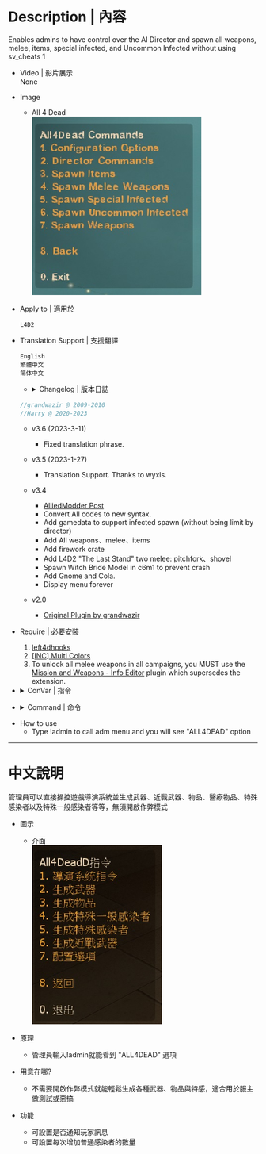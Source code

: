 
# Description | 內容
Enables admins to have control over the AI Director and spawn all weapons, melee, items, special infected, and Uncommon Infected without using sv_cheats 1

* Video | 影片展示
<br/>None

* Image
    * All 4 Dead
    <br/>![all4dead2_1](image/all4dead2_1.jpg)

* Apply to | 適用於
    ```
    L4D2
    ```

* Translation Support | 支援翻譯
    ```
    English
    繁體中文
    简体中文
    ```

    * <details><summary>Changelog | 版本日誌</summary>

    ```php
    //grandwazir @ 2009-2010
    //Harry @ 2020-2023
    ```
    * v3.6 (2023-3-11)
        * Fixed translation phrase.

    * v3.5 (2023-1-27)
        * Translation Support. Thanks to wyxls.

    * v3.4
        * [AlliedModder Post](https://forums.alliedmods.net/showpost.php?p=2719391&postcount=503)
        * Convert All codes to new syntax.
        * Add gamedata to support infected spawn (without being limit by director)
        * Add All weapons、melee、items
        * Add firework crate
        * Add L4D2 "The Last Stand" two melee: pitchfork、shovel
        * Spawn Witch Bride Model in c6m1 to prevent crash
        * Add Gnome and Cola.
        * Display menu forever

    * v2.0
        * [Original Plugin by grandwazir](https://forums.alliedmods.net/showthread.php?t=84609)
    </details>

* Require | 必要安裝
    1. [left4dhooks](https://forums.alliedmods.net/showthread.php?t=321696)
    2. [[INC] Multi Colors](https://github.com/fbef0102/L4D1_2-Plugins/releases/tag/Multi-Colors)
    3. To unlock all melee weapons in all campaigns, you MUST use the [Mission and Weapons - Info Editor](https://forums.alliedmods.net/showthread.php?t=310586) plugin which supersedes the extension.

* <details><summary>ConVar | 指令</summary>

	* cfg\sourcemod\all4dead2.cfg
		```php
        // Whether or not bosses will be forced to spawn all the time.
        a4d_always_force_bosses "0"

        // Whether or not we announce changes in game.
        a4d_notify_players "1"

        // The amount of time in seconds between location refreshes. Used only for placing uncommon infected automatically.
        a4d_refresh_zombie_location "20.0"

        // The amount of zombies to add when an admin requests more zombies.
        a4d_zombies_to_add "10"
		```
</details>

* <details><summary>Command | 命令</summary>

	* **Usage: a4d_spawn_infected <infected_type> (does not work for uncommon infected, use a4d_spawn_uinfected instead)**
        ```php
        a4d_spawn_infected
        ```

	* **Usage: a4d_spawn_uinfected <riot|ceda|clown|mud|roadcrew|jimmy>**
        ```php
        a4d_spawn_uinfected
        ``` 

	* **Usage: a4d_spawn_item <item_type>**
        ```php
        a4d_spawn_item
        a4d_spawn_weapon
        ``` 

	* **This command forces the AI director to start a panic event**
        ```php
        a4d_force_panic
        ``` 

	* **This command forces the AI director to start a panic event endlessly**
        ```php
        a4d_panic_forever
        ``` 

	* **Usage: a4d_force_tank <0|1>**
        ```php
        a4d_force_tank
        ``` 

	* **Usage: a4d_force_witch <0|1>**
        ```php
        a4d_force_witch
        ``` 

	* **Usage: a4d_always_force_bosses <0|1>**
        ```php
        a4d_continuous_bosses
        ``` 

	* **Usage: a4d_add_zombies <0..99>**
        ```php
        a4d_add_zombies
        ``` 

	* **Usage: a4d_enable_notifications <0|1>**
        ```php
        a4d_enable_notifications
        ``` 

	* **Usage: Resets all ConVars to their default settings.**
        ```php
        a4d_reset_to_defaults
        ``` 

</details>

* How to use
    * Type !admin to call adm menu and you will see "ALL4DEAD" option

- - - -
# 中文說明
管理員可以直接操控遊戲導演系統並生成武器、近戰武器、物品、醫療物品、特殊感染者以及特殊一般感染者等等，無須開啟作弊模式

* 圖示
    * 介面
    <br/>![all4dead2_1_zho](image/zho/all4dead2_1_zho.jpg)

* 原理
    * 管理員輸入!admin就能看到 "ALL4DEAD" 選項

* 用意在哪?
    * 不需要開啟作弊模式就能輕鬆生成各種武器、物品與特感，適合用於服主做測試或惡搞

* 功能
    * 可設置是否通知玩家訊息
    * 可設置每次增加普通感染者的數量



